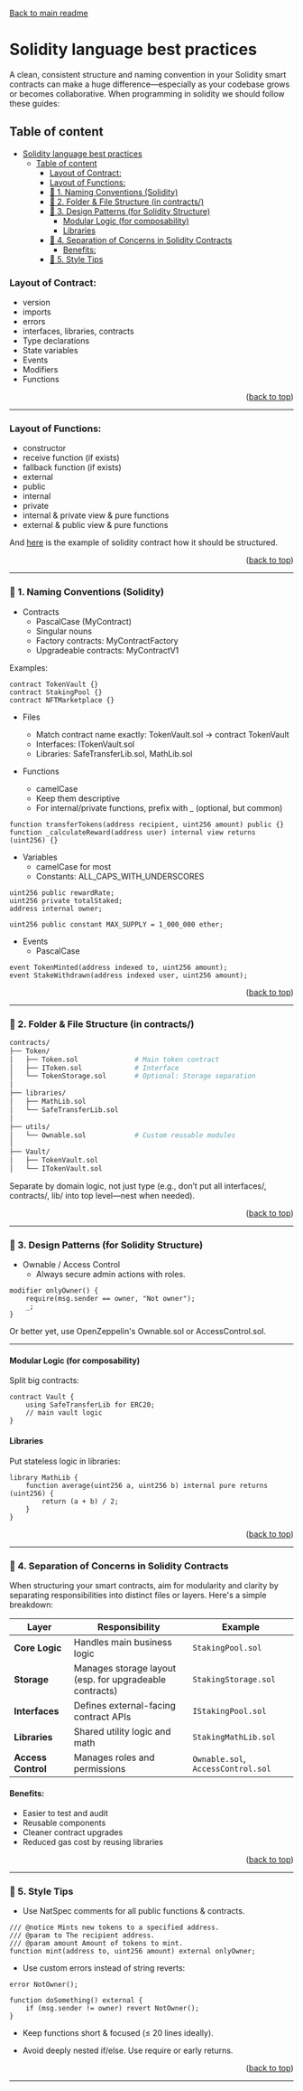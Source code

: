 <a id="readme-top"></a>
<p align="left"><a href="../README.md">Back to main readme</a></p>

# Solidity language best practices

A clean, consistent structure and naming convention in your Solidity smart contracts can make a huge difference—especially as your codebase grows or becomes collaborative.
When programming in solidity we should follow these guides:

## Table of content

- [Solidity language best practices](#solidity-language-best-practices)
  - [Table of content](#table-of-content)
    - [Layout of Contract:](#layout-of-contract)
    - [Layout of Functions:](#layout-of-functions)
    - [🧾 1. Naming Conventions (Solidity)](#-1-naming-conventions-solidity)
    - [📁 2. Folder \& File Structure (in contracts/)](#-2-folder--file-structure-in-contracts)
    - [🧠 3. Design Patterns (for Solidity Structure)](#-3-design-patterns-for-solidity-structure)
      - [Modular Logic (for composability)](#modular-logic-for-composability)
      - [Libraries](#libraries)
    - [🧩 4. Separation of Concerns in Solidity Contracts](#-4-separation-of-concerns-in-solidity-contracts)
      - [Benefits:](#benefits)
    - [🎨 5. Style Tips](#-5-style-tips)


### Layout of Contract:
- version
- imports
- errors
- interfaces, libraries, contracts
- Type declarations
- State variables
- Events
- Modifiers
- Functions

<p align="right">(<a href="#readme-top">back to top</a>)</p>

---

### Layout of Functions:
- constructor
- receive function (if exists)
- fallback function (if exists)
- external
- public
- internal
- private
- internal & private view & pure functions
- external & public view & pure functions


And [here](./ExampleContract.sol) is the example of solidity contract how it should be structured.

<p align="right">(<a href="#readme-top">back to top</a>)</p>

---

### 🧾 1. Naming Conventions (Solidity)
- Contracts
    - PascalCase (MyContract)
    - Singular nouns
    - Factory contracts: MyContractFactory
    - Upgradeable contracts: MyContractV1

Examples:
```solidity
contract TokenVault {}
contract StakingPool {}
contract NFTMarketplace {}
```

- Files
  - Match contract name exactly: TokenVault.sol → contract TokenVault
  - Interfaces: ITokenVault.sol
  - Libraries: SafeTransferLib.sol, MathLib.sol

- Functions
  - camelCase
  - Keep them descriptive
  - For internal/private functions, prefix with _ (optional, but common)

```solidity
function transferTokens(address recipient, uint256 amount) public {}
function _calculateReward(address user) internal view returns (uint256) {}
```
- Variables
  - camelCase for most
  - Constants: ALL_CAPS_WITH_UNDERSCORES

```solidity
uint256 public rewardRate;
uint256 private totalStaked;
address internal owner;

uint256 public constant MAX_SUPPLY = 1_000_000 ether;
```

- Events
  - PascalCase

```solidity
event TokenMinted(address indexed to, uint256 amount);
event StakeWithdrawn(address indexed user, uint256 amount);
```

<p align="right">(<a href="#readme-top">back to top</a>)</p>

---

### 📁 2. Folder & File Structure (in contracts/)

```bash
contracts/
├── Token/
│   ├── Token.sol              # Main token contract
│   ├── IToken.sol             # Interface
│   └── TokenStorage.sol       # Optional: Storage separation
│
├── libraries/
│   ├── MathLib.sol
│   └── SafeTransferLib.sol
│
├── utils/
│   └── Ownable.sol            # Custom reusable modules
│
├── Vault/
│   ├── TokenVault.sol
│   └── ITokenVault.sol
```
Separate by domain logic, not just type (e.g., don’t put all interfaces/, contracts/, lib/ into top level—nest when needed).

<p align="right">(<a href="#readme-top">back to top</a>)</p>

---

### 🧠 3. Design Patterns (for Solidity Structure)
- Ownable / Access Control
  - Always secure admin actions with roles.

```solidity
modifier onlyOwner() {
    require(msg.sender == owner, "Not owner");
    _;
}
```
Or better yet, use OpenZeppelin's Ownable.sol or AccessControl.sol.

--- 

#### Modular Logic (for composability)

Split big contracts:
```solidity
contract Vault {
    using SafeTransferLib for ERC20;
    // main vault logic
}
```

#### Libraries

Put stateless logic in libraries:
```solidity
library MathLib {
    function average(uint256 a, uint256 b) internal pure returns (uint256) {
        return (a + b) / 2;
    }
}
```

<p align="right">(<a href="#readme-top">back to top</a>)</p>

---

### 🧩 4. Separation of Concerns in Solidity Contracts

When structuring your smart contracts, aim for modularity and clarity by separating responsibilities into distinct files or layers. Here's a simple breakdown:

| Layer            | Responsibility                  | Example                    |
|------------------|----------------------------------|----------------------------|
| **Core Logic**   | Handles main business logic      | `StakingPool.sol`          |
| **Storage**      | Manages storage layout (esp. for upgradeable contracts) | `StakingStorage.sol` |
| **Interfaces**   | Defines external-facing contract APIs | `IStakingPool.sol`     |
| **Libraries**    | Shared utility logic and math    | `StakingMathLib.sol`       |
| **Access Control** | Manages roles and permissions  | `Ownable.sol`, `AccessControl.sol` |

#### Benefits:
- Easier to test and audit
- Reusable components
- Cleaner contract upgrades
- Reduced gas cost by reusing libraries


<p align="right">(<a href="#readme-top">back to top</a>)</p>

---

### 🎨 5. Style Tips

- Use NatSpec comments for all public functions & contracts.
```solidity
/// @notice Mints new tokens to a specified address.
/// @param to The recipient address.
/// @param amount Amount of tokens to mint.
function mint(address to, uint256 amount) external onlyOwner;
```

- Use custom errors instead of string reverts:

```solidity
error NotOwner();

function doSomething() external {
    if (msg.sender != owner) revert NotOwner();
}
```

- Keep functions short & focused (≤ 20 lines ideally).

- Avoid deeply nested if/else. Use require or early returns.

<p align="right">(<a href="#readme-top">back to top</a>)</p>

---

